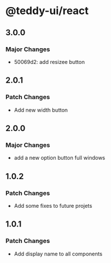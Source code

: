 # @teddy-ui/react

## 3.0.0

### Major Changes

- 50069d2: add resizee button

## 2.0.1

### Patch Changes

- Add new width button

## 2.0.0

### Major Changes

- add a new option button full windows

## 1.0.2

### Patch Changes

- Add some fixes to future projets

## 1.0.1

### Patch Changes

- Add display name to all components
